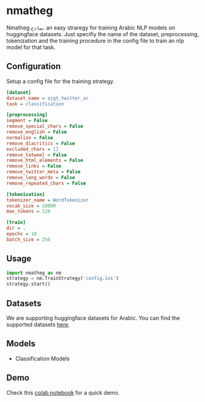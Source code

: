 # nmatheg

Nmatheg `نماذج` an easy straregy for training Arabic NLP models on huggingface datasets. Just specifiy the name of the dataset, preprocessing, tokenization and the training procedure in the config file to train an nlp model for that task. 

## Configuration

Setup a config file for the training strategy. 

``` ini
[dataset]
dataset_name = ajgt_twitter_ar
task = classification 

[preprocessing]
segment = False
remove_special_chars = False
remove_english = False
normalize = False
remove_diacritics = False
excluded_chars = []
remove_tatweel = False
remove_html_elements = False
remove_links = False 
remove_twitter_meta = False
remove_long_words = False
remove_repeated_chars = False

[tokenization]
tokenizer_name = WordTokenizer
vocab_size = 10000
max_tokens = 128

[train]
dir = .
epochs = 10
batch_size = 256
```

## Usage 
```python
import nmatheg as nm
strategy = nm.TrainStrategy('config.ini')
strategy.start()
```

## Datasets 
We are supporting huggingface datasets for Arabic. You can find the supported datasets [here](https://github.com/ARBML/nmatheg/blob/main/nmatheg/datasets.ini). 

## Models 

- Classification Models 

## Demo 
Check this [colab notebook](https://colab.research.google.com/github/ARBML/nmatheg/blob/main/demo.ipynb) for a quick demo. 